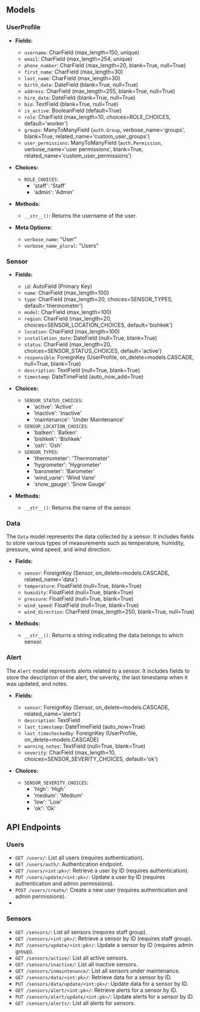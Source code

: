 ## Models

### UserProfile

- **Fields:**
  - `username`: CharField (max_length=150, unique)
  - `email`: CharField (max_length=254, unique)
  - `phone_number`: CharField (max_length=20, blank=True, null=True)
  - `first_name`: CharField (max_length=30)
  - `last_name`: CharField (max_length=30)
  - `birth_date`: DateField (blank=True, null=True)
  - `address`: CharField (max_length=255, blank=True, null=True)
  - `hire_date`: DateField (blank=True, null=True)
  - `bio`: TextField (blank=True, null=True)
  - `is_active`: BooleanField (default=True)
  - `role`: CharField (max_length=10, choices=ROLE_CHOICES, default='worker')
  - `groups`: ManyToManyField (`auth.Group`, verbose_name='groups', blank=True, related_name='custom_user_groups')
  - `user_permissions`: ManyToManyField (`auth.Permission`, verbose_name='user permissions', blank=True, related_name='custom_user_permissions')

- **Choices:**
  - `ROLE_CHOICES`:
    - 'staff': 'Staff'
    - 'admin': 'Admin'

- **Methods:**
  - `__str__()`: Returns the username of the user.

- **Meta Options:**
  - `verbose_name`: "User"
  - `verbose_name_plural`: "Users"


### Sensor

- **Fields:**
  - `id`: AutoField (Primary Key)
  - `name`: CharField (max_length=100)
  - `type`: CharField (max_length=20, choices=SENSOR_TYPES, default='thermometer')
  - `model`: CharField (max_length=100)
  - `region`: CharField (max_length=20, choices=SENSOR_LOCATION_CHOICES, default='bishkek')
  - `location`: CharField (max_length=100)
  - `installation_date`: DateField (null=True, blank=True)
  - `status`: CharField (max_length=20, choices=SENSOR_STATUS_CHOICES, default='active')
  - `responsible`: ForeignKey (UserProfile, on_delete=models.CASCADE, null=True, blank=True)
  - `description`: TextField (null=True, blank=True)
  - `timestamp`: DateTimeField (auto_now_add=True)

- **Choices:**
  - `SENSOR_STATUS_CHOICES`: 
    - 'active': 'Active'
    - 'inactive': 'Inactive'
    - 'maintenance': 'Under Maintenance'
  - `SENSOR_LOCATION_CHOICES`: 
    - 'batken': 'Batken'
    - 'bishkek': 'Bishkek'
    - 'osh': 'Osh'
  - `SENSOR_TYPES`: 
    - 'thermometer': 'Thermometer'
    - 'hygrometer': 'Hygrometer'
    - 'barometer': 'Barometer'
    - 'wind_vane': 'Wind Vane'
    - 'snow_gauge': 'Snow Gauge'

- **Methods:**
  - `__str__()`: Returns the name of the sensor.

### Data

The `Data` model represents the data collected by a sensor. It includes fields to store various types of measurements such as temperature, humidity, pressure, wind speed, and wind direction.

- **Fields:**
  - `sensor`: ForeignKey (Sensor, on_delete=models.CASCADE, related_name='data')
  - `temperature`: FloatField (null=True, blank=True)
  - `humidity`: FloatField (null=True, blank=True)
  - `pressure`: FloatField (null=True, blank=True)
  - `wind_speed`: FloatField (null=True, blank=True)
  - `wind_direction`: CharField (max_length=250, blank=True, null=True)

- **Methods:**
  - `__str__()`: Returns a string indicating the data belongs to which sensor.

### Alert

The `Alert` model represents alerts related to a sensor. It includes fields to store the description of the alert, the severity, the last timestamp when it was updated, and notes.

- **Fields:**
  - `sensor`: ForeignKey (Sensor, on_delete=models.CASCADE, related_name='alerts')
  - `description`: TextField
  - `last_timestamp`: DateTimeField (auto_now=True)
  - `last_timecheckedby`: ForeignKey (UserProfile, on_delete=models.CASCADE)
  - `warning_notes`: TextField (null=True, blank=True)
  - `severity`: CharField (max_length=10, choices=SENSOR_SEVERITY_CHOICES, default='ok')

- **Choices:**
  - `SENSOR_SEVERITY_CHOICES`: 
    - 'high': 'High'
    - 'medium': 'Medium'
    - 'low': 'Low'
    - 'ok': 'Ok'

## API Endpoints

### Users

- `GET /users/`: List all users (requires authentication).
- `GET /users/auth/`: Authentication endpoint.
- `GET /users/<int:pk>/`: Retrieve a user by ID (requires authentication).
- `PUT /users/update/<int:pk>/`: Update a user by ID (requires authentication and admin permissions).
- `POST /users/create/`: Create a new user (requires authentication and admin permissions).
- 
### Sensors

- `GET /sensors/`: List all sensors (requires staff group).
- `GET /sensors/<int:pk>/`: Retrieve a sensor by ID (requires staff group).
- `PUT /sensors/update/<int:pk>/`: Update a sensor by ID (requires admin group).
- `GET /sensors/active/`: List all active sensors.
- `GET /sensors/inactive/`: List all inactive sensors.
- `GET /sensors/inmaintenance/`: List all sensors under maintenance.
- `GET /sensors/data/<int:pk>/`: Retrieve data for a sensor by ID.
- `PUT /sensors/data/update/<int:pk>/`: Update data for a sensor by ID.
- `GET /sensors/alert/<int:pk>/`: Retrieve alerts for a sensor by ID.
- `PUT /sensors/alert/update/<int:pk>/`: Update alerts for a sensor by ID.
- `GET /sensors/alerts/`: List all alerts for sensors.
